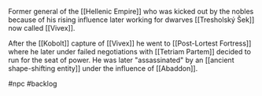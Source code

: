 Former general of the [[Hellenic Empire]] who was kicked out by the nobles because of his rising influence later working for dwarves [[Tresholský Šek]] now called [[Vivex]].

After the [[Kobolt]] capture of [[Vivex]] he went to [[Post-Lortest Fortress]]  where he later under failed negotiations with [[Tetriam Partem]] decided to run for the seat of power. He was later "assassinated" by an [[ancient shape-shifting entity]] under the influence of [[Abaddon]].

#npc #backlog 